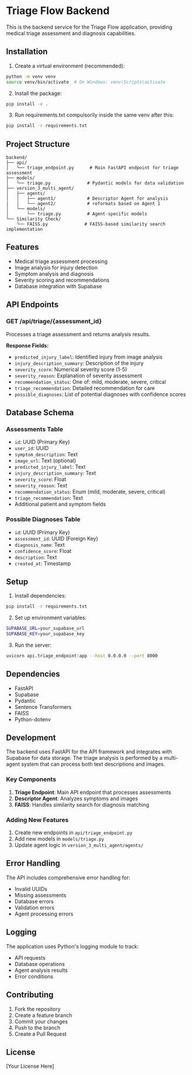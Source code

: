 # Triage Flow Backend

This is the backend service for the Triage Flow application, providing medical triage assessment and diagnosis capabilities.

## Installation

1. Create a virtual environment (recommended):
```bash
python -m venv venv
source venv/bin/activate  # On Windows: venv\Scripts\activate
```

2. Install the package:
```bash
pip install -e .
```

3. Run requirements.txt compulsorily inside the same venv after this:
```bash
pip install -r requirements.txt
```


## Project Structure

```
backend/
├── api/
│   └── triage_endpoint.py      # Main FastAPI endpoint for triage assessment
├── models/
│   └── triage.py              # Pydantic models for data validation
├── version_3_multi_agent/
│   ├── agents/
│   │   ├── agent1/            # Descriptor Agent for analysis
|   |   └── agent2/            # reformats based on Agent 1
│   └── models/
│       └── triage.py          # Agent-specific models
└── Similarity Check/
    └── FAISS.py              # FAISS-based similarity search implementation
```

## Features

- Medical triage assessment processing
- Image analysis for injury detection
- Symptom analysis and diagnosis
- Severity scoring and recommendations
- Database integration with Supabase

## API Endpoints

### GET /api/triage/{assessment_id}

Processes a triage assessment and returns analysis results.

**Response Fields:**
- `predicted_injury_label`: Identified injury from image analysis
- `injury_description_summary`: Description of the injury
- `severity_score`: Numerical severity score (1-5)
- `severity_reason`: Explanation of severity assessment
- `recommendation_status`: One of: mild, moderate, severe, critical
- `triage_recommendation`: Detailed recommendation for care
- `possible_diagnoses`: List of potential diagnoses with confidence scores

## Database Schema

### Assessments Table
- `id`: UUID (Primary Key)
- `user_id`: UUID
- `symptom_description`: Text
- `image_url`: Text (optional)
- `predicted_injury_label`: Text
- `injury_description_summary`: Text
- `severity_score`: Float
- `severity_reason`: Text
- `recommendation_status`: Enum (mild, moderate, severe, critical)
- `triage_recommendation`: Text
- Additional patient and symptom fields

### Possible Diagnoses Table
- `id`: UUID (Primary Key)
- `assessment_id`: UUID (Foreign Key)
- `diagnosis_name`: Text
- `confidence_score`: Float
- `description`: Text
- `created_at`: Timestamp

## Setup

1. Install dependencies:
```bash
pip install -r requirements.txt
```

2. Set up environment variables:
```bash
SUPABASE_URL=your_supabase_url
SUPABASE_KEY=your_supabase_key
```

3. Run the server:
```bash
uvicorn api.triage_endpoint:app --host 0.0.0.0 --port 8000
```

## Dependencies

- FastAPI
- Supabase
- Pydantic
- Sentence Transformers
- FAISS
- Python-dotenv

## Development

The backend uses FastAPI for the API framework and integrates with Supabase for data storage. The triage analysis is performed by a multi-agent system that can process both text descriptions and images.

### Key Components

1. **Triage Endpoint**: Main API endpoint that processes assessments
2. **Descriptor Agent**: Analyzes symptoms and images
3. **FAISS**: Handles similarity search for diagnosis matching

### Adding New Features

1. Create new endpoints in `api/triage_endpoint.py`
2. Add new models in `models/triage.py`
3. Update agent logic in `version_3_multi_agent/agents/`

## Error Handling

The API includes comprehensive error handling for:
- Invalid UUIDs
- Missing assessments
- Database errors
- Validation errors
- Agent processing errors

## Logging

The application uses Python's logging module to track:
- API requests
- Database operations
- Agent analysis results
- Error conditions

## Contributing

1. Fork the repository
2. Create a feature branch
3. Commit your changes
4. Push to the branch
5. Create a Pull Request

## License

[Your License Here] 